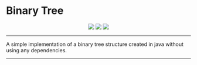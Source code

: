# Binary Tree 
<p align="center">
    <img src="https://img.shields.io/badge/License-MIT-blue.svg" />
    <img src=https://img.shields.io/badge/Made%20with-Java-red.svg />
    <img src="https://travis-ci.org/ajay340/Binary-Tree.svg?branch=master" />
</p>

---

A simple implementation of a binary tree structure created in java without using any dependencies.

---
